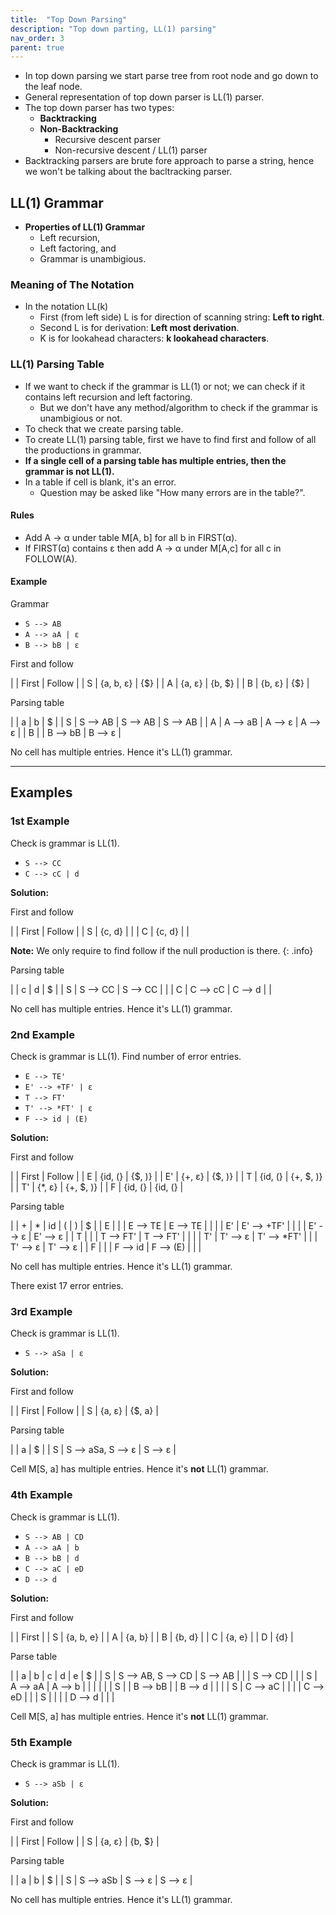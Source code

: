 ```yaml
---
title:  "Top Down Parsing"
description: "Top down parting, LL(1) parsing"
nav_order: 3
parent: true
---
```


- In top down parsing we start parse tree from root node and go down to the leaf node.
- General representation of top down parser is LL(1) parser.
- The top down parser has two types:
    - **Backtracking**
    - **Non-Backtracking**
        - Recursive descent parser
        - Non-recursive descent / LL(1) parser
- Backtracking parsers are brute fore approach to parse a string, hence we won't be talking about the bacltracking parser.

## LL(1) Grammar

- **Properties of LL(1) Grammar**
    - Left recursion,
    - Left factoring, and
    - Grammar is unambigious.

### Meaning of The Notation

- In the notation LL(k)
    - First (from left side) L is for direction of scanning string: **Left to right**.
    - Second L is for derivation: **Left most derivation**.
    - K is for lookahead characters: **k lookahead characters**.

### LL(1) Parsing Table

- If we want to check if the grammar is LL(1) or not; we can check if it contains left recursion and left factoring.
    - But we don't have any method/algorithm to check if the grammar is unambigious or not.
- To check that we create parsing table.
- To create LL(1) parsing table, first we have to find first and follow of all the productions in grammar.
- **If a single cell of a parsing table has multiple entries, then the grammar is not LL(1).**
- In a table if cell is blank, it's an error.
    - Question may be asked like "How many errors are in the table?".   
#### Rules

- Add A -> α under table M[A, b] for all b in FIRST(α).
- If FIRST(α) contains ε then add A -> α under M[A,c] for all c in FOLLOW(A).

 
#### Example

Grammar

- `S --> AB`
- `A --> aA | ε`
- `B --> bB | ε`

First and follow

| | First | Follow |
| S | {a, b, ε} | {$} |
| A | {a, ε} | {b, $} |
| B | {b, ε} | {$} |

Parsing table

| | a | b | $ |
| S | S --> AB | S --> AB | S --> AB |
| A | A --> aB | A --> ε | A --> ε |
| B | | B --> bB | B --> ε |

No cell has multiple entries. Hence it's LL(1) grammar.

***

## Examples

### 1st Example

Check is grammar is LL(1).

- `S --> CC`
- `C --> cC | d `

**Solution:**

First and follow

| | First | Follow |
| S | {c, d} | |
| C | {c, d} | |

**Note:** We only require to find follow if the null production is there.
{: .info}

Parsing table

| | c | d | $ |
| S | S --> CC | S --> CC | |
| C | C --> cC | C --> d | |

No cell has multiple entries. Hence it's LL(1) grammar.

### 2nd Example

Check is grammar is LL(1).
Find number of error entries.

- `E --> TE'`
- `E' --> +TF' | ε`
- `T --> FT'`
- `T' --> *FT' | ε`
- `F --> id | (E)`

**Solution:**

First and follow

| | First | Follow |
| E | {id, (} | {$, )} |
| E' | {+, ε} | {$, )} |
| T | {id, (} | {+, $, )} |
| T' | {*, ε} | {+, $, )} |
| F | {id, (} | {id, (} |

Parsing table

| | + | * | id | ( | ) | $ |
| E | | | E --> TE | E --> TE | | |
| E' | E' --> +TF' | | | | E' --> ε | E' --> ε |
| T | | | T --> FT' | T --> FT' | | |
| T' | T' --> ε | T' --> *FT' | | | T' --> ε | T' --> ε |
| F | | | F --> id | F --> (E) | | |

No cell has multiple entries. Hence it's LL(1) grammar.

There exist 17 error entries.

### 3rd Example

Check is grammar is LL(1).

- `S --> aSa | ε`

**Solution:**

First and follow

| | First | Follow |
| S | {a, ε} | {$, a} |

Parsing table

| | a | $ |
| S | S --> aSa, S --> ε | S --> ε |

Cell M[S, a] has multiple entries. Hence it's **not** LL(1) grammar.

### 4th Example

Check is grammar is LL(1).

- `S --> AB | CD`
- `A --> aA | b`
- `B --> bB | d`
- `C --> aC | eD`
- `D --> d`

**Solution:**

First and follow

| | First |
| S | {a, b, e} | 
| A | {a, b} |
| B | {b, d} |
| C | {a, e} |
| D | {d} |

Parse table

| | a | b | c | d | e | $ |
| S | S --> AB, S --> CD | S --> AB |  |  | S --> CD |  |
| S | A --> aA | A --> b |  |  |  |  |
| S | | B --> bB | | B --> d  |  |  |
| S | C --> aC | | |  | C --> eD  |  |
| S | | | | D --> d  | | |

Cell M[S, a] has multiple entries. Hence it's **not** LL(1) grammar.

### 5th Example

Check is grammar is LL(1).

- `S --> aSb | ε`

**Solution:**

First and follow

| | First | Follow |
| S | {a, ε} | {b, $} |

Parsing table

| | a | b | $ |
| S | S --> aSb | S --> ε | S --> ε |

No cell has multiple entries. Hence it's LL(1) grammar.

